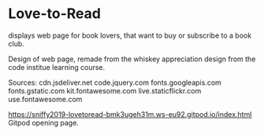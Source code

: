 # Love-to-Read
displays web page for book lovers, that want to buy or subscribe to a book club.


Design of web page, remade from the whiskey appreciation design from the code institue learning course.

Sources:
cdn.jsdeliver.net
code.jquery.com
fonts.googleapis.com
fonts.gstatic.com
kit.fontawesome.com
live.staticflickr.com
use.fontawesome.com


https://sniffy2019-lovetoread-bmk3ugeh31m.ws-eu92.gitpod.io/index.html
Gitpod opening page.

